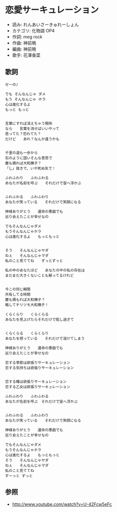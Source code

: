 恋愛サーキュレーション
=======================

- 読み: れんあいさーきゅれーしょん
- カテゴリ: 化物語 OP4
- 作詞: meg rock
- 作曲: 神前暁
- 編曲: 神前暁
- 歌手: 花澤香菜


歌詞
-----

    せーの♪

    でも そんなんじゃ ダメ
    もう そんなんじゃ ホラ
    心は進化するよ
    もっと もっと


    言葉にすれば消えちゃう関係
    なら　　言葉を消せばいいやって
    思ってた？恐れてた？
    だけど　　あれ？なんか違うかも


    千里の道も一歩から
    石のように固いそんな意思で
    塵も積れば大和撫子？
    「し」抜きで、いや死ぬ気で！

    ふわふわり　　ふわふわる
    あなたが名前を呼ぶ　　それだけで宙へ浮かぶ


    ふわふわる　　ふわふわり
    あなたが笑っている　　それだけで笑顔になる

    神様ありがとう　　運命の悪戯でも
    巡り会えたことが幸せなの

    でもそんなんじゃダメ
    もうそんなんじゃホラ
    心は進化するよ　　もっともっと


    そう　　そんなんじゃヤダ
    ねぇ　　そんなんじゃマダ
    私のこと見ててね　　ずっとずっと

    私の中のあなたほど　　あなたの中の私の存在は
    まだまだ大きくないことも解ってるけれど


    今この同じ瞬間
    共有してる時間
    塵も積もれば大和撫子？
    略してチリツモ大和撫子！

    くらくらり　　くらくらる
    あなたを見上げたらそれだけで眩し過ぎて


    くらくらる　　くらくらり
    あなたを想っている　　それだけで溶けてしまう

    神様ありがとう　　運命の悪戯でも
    巡り会えたことが幸せなの

    恋する季節は欲張りサーキュレーション
    恋する気持ちは欲張りサーキュレーション


    恋する瞳は欲張りサーキュレーション
    恋する乙女は欲張りサーキュレーション

    ふわふわり　　ふわふわる
    あなたが名前を呼ぶ　それだけで宙へ浮かぶ


    ふわふわる　　ふわふわり
    あなたが笑っている　　それだけで笑顔になる

    神様ありがとう　　運命の悪戯でも
    巡り会えたことが幸せなの

    でもそんなんじゃダメ
    もうそんなんじゃホラ
    心は進化するよ　　もっともっと
    そう　　そんなんじゃヤダ
    ねぇ　　そんなんじゃマダ
    私のこと見ててね
    ずーっと ずっと


参照
-----

- <http://www.youtube.com/watch?v=U-42Fcw5eFc>
